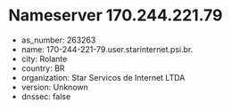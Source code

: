 # Nameserver 170.244.221.79

* as_number: 263263
* name: 170-244-221-79.user.starinternet.psi.br.
* city: Rolante
* country: BR
* organization: Star Servicos de Internet LTDA
* version: Unknown
* dnssec: false
